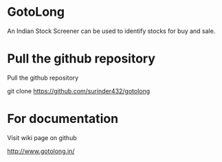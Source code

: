 # GotoLong

An Indian Stock Screener can be used to identify stocks for buy and sale.

# Pull the github repository
Pull the github repository

git clone https://github.com/surinder432/gotolong


# For documentation

Visit wiki page on github

http://www.gotolong.in/
